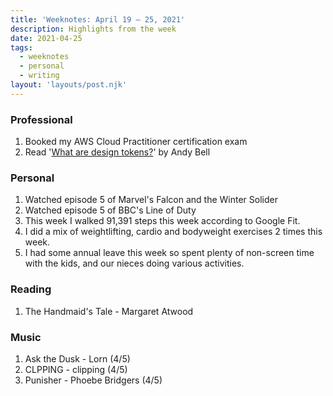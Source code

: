 ```yaml
---
title: 'Weeknotes: April 19 – 25, 2021'
description: Highlights from the week
date: 2021-04-25
tags:
  - weeknotes
  - personal
  - writing
layout: 'layouts/post.njk'
---
```


### Professional

1. Booked my AWS Cloud Practitioner certification exam
2. Read '[What are design tokens?](https://piccalil.li/tutorial/what-are-design-tokens "Article for 'What are design tokens?'")' by Andy Bell

### Personal

1. Watched episode 5 of Marvel's Falcon and the Winter Solider
2. Watched episode 5 of BBC's Line of Duty
3. This week I walked 91,391 steps this week according to Google Fit.
4. I did a mix of weightlifting, cardio and bodyweight exercises 2 times this week.
5. I had some annual leave this week so spent plenty of non-screen time with the kids, and our nieces doing various activities.

### Reading

1. The Handmaid's Tale - Margaret Atwood

### Music

1. Ask the Dusk - Lorn (4/5)
2. CLPPING - clipping (4/5)
3. Punisher - Phoebe Bridgers (4/5)
